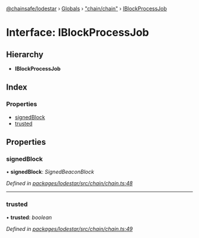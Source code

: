 [@chainsafe/lodestar](../README.md) › [Globals](../globals.md) › ["chain/chain"](../modules/_chain_chain_.md) › [IBlockProcessJob](_chain_chain_.iblockprocessjob.md)

# Interface: IBlockProcessJob

## Hierarchy

* **IBlockProcessJob**

## Index

### Properties

* [signedBlock](_chain_chain_.iblockprocessjob.md#signedblock)
* [trusted](_chain_chain_.iblockprocessjob.md#trusted)

## Properties

###  signedBlock

• **signedBlock**: *SignedBeaconBlock*

*Defined in [packages/lodestar/src/chain/chain.ts:48](https://github.com/ChainSafe/lodestar/blob/439c48cac/packages/lodestar/src/chain/chain.ts#L48)*

___

###  trusted

• **trusted**: *boolean*

*Defined in [packages/lodestar/src/chain/chain.ts:49](https://github.com/ChainSafe/lodestar/blob/439c48cac/packages/lodestar/src/chain/chain.ts#L49)*
